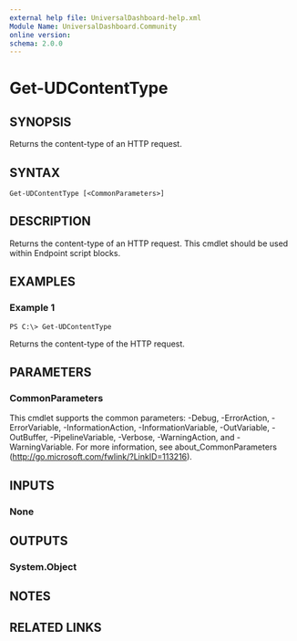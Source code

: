 ```yaml
---
external help file: UniversalDashboard-help.xml
Module Name: UniversalDashboard.Community
online version:
schema: 2.0.0
---
```


# Get-UDContentType

## SYNOPSIS
Returns the content-type of an HTTP request.

## SYNTAX

```
Get-UDContentType [<CommonParameters>]
```

## DESCRIPTION
Returns the content-type of an HTTP request. This cmdlet should be used within Endpoint script blocks.

## EXAMPLES

### Example 1
```
PS C:\> Get-UDContentType
```

Returns the content-type of the HTTP request.

## PARAMETERS

### CommonParameters
This cmdlet supports the common parameters: -Debug, -ErrorAction, -ErrorVariable, -InformationAction, -InformationVariable, -OutVariable, -OutBuffer, -PipelineVariable, -Verbose, -WarningAction, and -WarningVariable. For more information, see about_CommonParameters (http://go.microsoft.com/fwlink/?LinkID=113216).

## INPUTS

### None

## OUTPUTS

### System.Object

## NOTES

## RELATED LINKS
